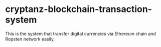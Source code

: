 # cryptanz-blockchain-transaction-system
This is the system that transfer digital currencies via Ethereum chain and Ropsten network easily.
